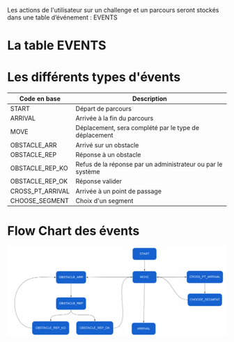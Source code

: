 Les actions de l'utilisateur sur un challenge et un parcours seront stockés dans une table d’événement : EVENTS

# La table EVENTS

# Les différents types d'évents

| Code en base| Description|
| ------ | ------ |
| START| Départ de parcours|
| ARRIVAL| Arrivée à la fin du parcours|
| MOVE| Déplacement, sera complété par le type de déplacement |
| OBSTACLE_ARR | Arrivé sur un obstacle|
| OBSTACLE_REP | Réponse à un obstacle |
| OBSTACLE_REP_KO | Refus de la réponse par un administrateur ou par le système|
| OBSTACLE_REP_OK| Réponse valider |
| CROSS_PT_ARRIVAL | Arrivée à un point de passage|
| CHOOSE_SEGMENT| Choix d'un segment |


# Flow Chart des évents

![EventFlowChart](uploads/227f5aebb98b9fed2ba708d143b95eb5/EventFlowChart.jpg)